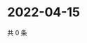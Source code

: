 # 2022-04-15

共 0 条

<!-- BEGIN WEIBO -->
<!-- 最后更新时间 Fri Apr 15 2022 00:22:43 GMT+0800 (China Standard Time) -->

<!-- END WEIBO -->
